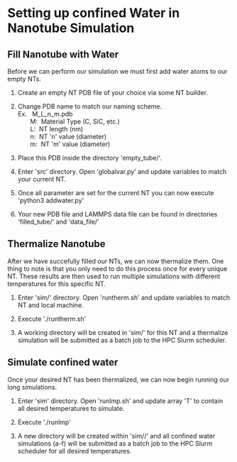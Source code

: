 # Setting up confined Water in Nanotube Simulation

## Fill Nanotube with Water
Before we can perform our simulation we must first add water atoms to our empty NTs.

1. Create an empty NT PDB file of your choice via some NT builder.

2. Change PDB name to match our naming scheme.  
Ex. &nbsp;&nbsp;M_L_n_m.pdb  
&nbsp;&nbsp;&nbsp;&nbsp;&nbsp;&nbsp;&nbsp;M:&nbsp;&nbsp;Material Type (C, SiC, etc.)  
&nbsp;&nbsp;&nbsp;&nbsp;&nbsp;&nbsp;&nbsp;L:&nbsp;&nbsp;NT length (nm)  
&nbsp;&nbsp;&nbsp;&nbsp;&nbsp;&nbsp;&nbsp;n:&nbsp;&nbsp;NT 'n' value (diameter)  
&nbsp;&nbsp;&nbsp;&nbsp;&nbsp;&nbsp;&nbsp;m:&nbsp;&nbsp;NT 'm' value (diameter)   


3. Place this PDB inside the directory 'empty_tube/'.

4. Enter 'src' directory. Open 'globalvar.py' and update variables to match your current NT. 

5. Once all parameter are set for the current NT you can now execute 'python3 addwater.py' 

6. Your new PDB file and LAMMPS data file can be found in  directories 'filled_tube/' and 'data_file/'

## Thermalize Nanotube
After we have succefully filled our NTs, we can now thermalize them. One thing to note is that you only need to do this process once for every unique NT. These results are then used to run multiple  simulations with different temperatures for this specific NT.

1. Enter 'sim/' directory. Open 'runtherm.sh' and update variables to match NT and local machine.

2. Execute './runtherm.sh'

3. A working directory will be created in 'sim/' for this NT and a thermalize simulation will be submitted as a batch job to the HPC Slurm scheduler.

## Simulate confined water
Once your desired NT has been thermalized, we can now begin running our long simulations.

1. Enter 'sim' directory. Open 'runlmp.sh' and update array 'T' to contain all desired temperatures to simulate.

2. Execute './runlmp'

3. A new directory will be created within 'sim/<NT>/' and all confined water simulations (a-f) will be submitted as a batch job to the HPC Slurm scheduler for all desired temperatures.
